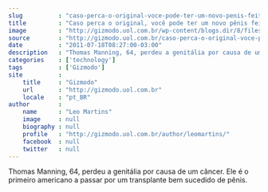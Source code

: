 ```yaml
---
slug          : "caso-perca-o-original-voce-pode-ter-um-novo-penis-feito-com-a-sua-coxa"
title         : "Caso perca o original, você pode ter um novo pênis feito com a sua coxa"
image         : "http://gizmodo.uol.com.br/wp-content/blogs.dir/8/files/2011/07/newpenis2.jpg"
source        : "http://gizmodo.uol.com.br/caso-perca-o-original-voce-pode-ter-um-novo-penis-feito-com-a-sua-coxa/"
date          : "2011-07-18T08:27:00-03:00"
description   : "Thomas Manning, 64, perdeu a genitália por causa de um câncer. Ele é o primeiro americano a passar por um transplante bem sucedido de pênis."
categories    : ['technology']
tags          : ['Gizmodo']
site          :
    title     : "Gizmodo"
    url       : "http://gizmodo.uol.com.br"
    locale    : "pt_BR"
author        :
    name      : "Leo Martins"
    image     : null
    biography : null
    profile   : "http://gizmodo.uol.com.br/author/leomartins/"
    facebook  : null
    twitter   : null
---
```


Thomas Manning, 64, perdeu a genitália por causa de um câncer. Ele é o primeiro americano a passar por um transplante bem sucedido de pênis.
